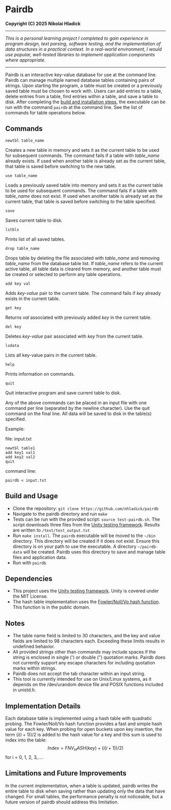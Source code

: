 # Pairdb
**Copyright (C) 2025 Nikolai Hladick**

---

*This is a personal learning project I completed to gain experience in program design, text parsing, software testing, and the implementation of data structures in a practical context. In a real-world environment, I would use popular, well-tested libraries to implement application components where appropriate.* 

---

Pairdb is an interactive key-value database for use at the command line. Pairdb can manage multiple named database tables containing pairs of strings. Upon starting the program, a table must be created or a previously saved table must be chosen to work with. Users can add entries to a table, delete entries from a table, find entries within a table, and save a table to disk. After completing the [build and installation steps](#build-and-usage), the executable can be run with the command `pairdb` at the command line. See the list of commands for table operations below.

## Commands

`newtbl table_name`

Creates a new table in memory and sets it as the current table to be used for subsequent commands. The command fails if a table with *table_name* already exists. If used when another table is already set as the current table, that table is saved before switching to the new table.

`use table_name`

Loads a previously saved table into memory and sets it as the current table to be used for subsequent commands. The command fails if a table with *table_name* does not exist. If used when another table is already set as the current table, that table is saved before switching to the table specified.

`save`

Saves current table to disk.

`lstbls`

Prints list of all saved tables.

`drop table_name`

Drops table by deleting the file associated with *table_name* and removing *table_name* from the database table list. If *table_name* refers to the current active table, all table data is cleared from memory, and another table must be created or selected to perform any table operations.

`add key val`

Adds *key-value* pair to the current table. The command fails if *key* already exists in the current table.

`get key`

Returns *val* associated with previously added *key* in the current table.

`del key`

Deletes *key-value* pair associated with *key* from the current table.

`lsdata`

Lists all key-value pairs in the current table.

`help`

Prints information on commands.

`quit`

Quit interactive program and save current table to disk.


Any of the above commands can be placed in an input file with one command per line (separated by the newline character). Use the quit command on the final line. All data will be saved to disk in the table(s) specified.

Example:

file: input.txt

    newtbl table1
    add key1 val1
    add key2 val2
    quit

command line:

    pairdb < input.txt

## Build and Usage
* Clone the repository: `git clone https://github.com/nhladick/pairdb`
* Navigate to the pairdb directory and run `make`
* Tests can be run with the provided script: `source test-pairdb.sh`. The script downloads three files from the [Unity testing framework](https://github.com/ThrowTheSwitch/Unity). Results are written to `/test/test_output.txt`
* Run `make install`. The `pairdb` executable will be moved to the `~/bin` directory. This directory will be created if it does not exist. Ensure this directory is on your path to use the executable. A directory `~/pairdb-data` will be created. Pairdb uses this directory to save and manage table files and application data.
* Run with `pairdb`

## Dependencies
* This project uses the [Unity testing framework](https://github.com/ThrowTheSwitch/Unity). Unity is covered under the MIT License.
* The hash table implementation uses the [Fowler/Noll/Vo hash function](https://github.com/lcn2/fnv/blob/master/hash_32a.c). This function is in the public domain.

## Notes
* The table name field is limited to 30 characters, and the key and value fields are limited to 98 characters each. Exceeding these limits results in undefined behavior.
* All provided strings other than commands may include spaces if the string is enclosed in single (') or double (") quotation marks. Pairdb does not currently support any escape characters for including quotation marks within strings.
* Pairdb does not accept the tab character within an input string.
* This tool is currently intended for use on Unix/Linux systems, as it depends on the /dev/urandom device file and POSIX functions included in unistd.h.

## Implementation Details
Each database table is implemented using a hash table with quadratic probing. The Fowler/Noll/Vo hash function provides a fast and simple hash value for each key. When probing for open buckets upon key insertion, the term $(i(i + 1)) / 2$ is added to the hash value for a key and this sum is used to index into the table:
$$Index = FNV_HASH(key) + (i(i + 1)) / 2)$$ for i = 0, 1, 2, 3,....

## Limitations and Future Improvements
In the current implementation, when a table is updated, pairdb writes the entire table to disk when saving rather than updating only the data that have changed. For small tables, the performance penalty is not noticeable, but a future version of pairdb should address this limitation.
